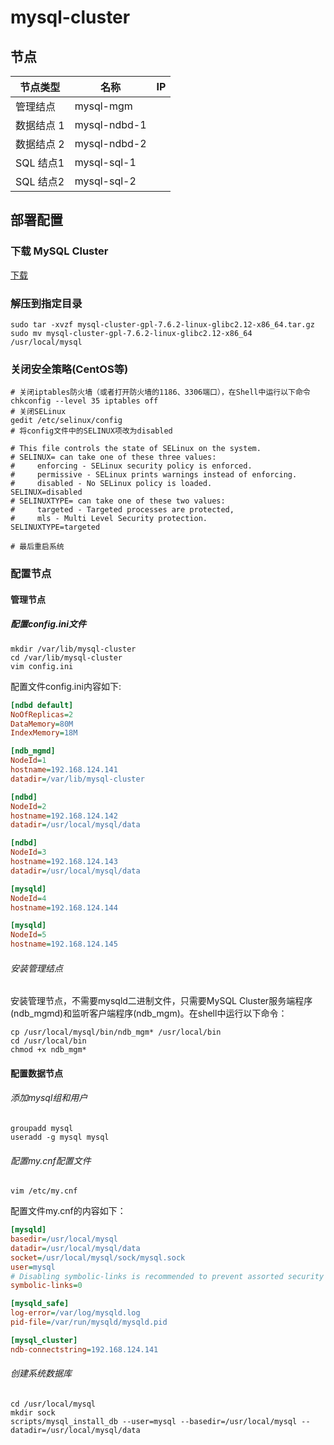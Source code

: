 # mysql-cluster

## 节点

| 节点类型    | 名称           | IP   |
| ------- | ------------ | ---- |
| 管理结点    | mysql-mgm    |      |
| 数据结点 1  | mysql-ndbd-1 |      |
| 数据结点 2  | mysql-ndbd-2 |      |
| SQL 结点1 | mysql-sql-1  |      |
| SQL 结点2 | mysql-sql-2  |      |

## 部署配置

### 下载 MySQL Cluster

[下载](https://dev.mysql.com/downloads/cluster/)

### 解压到指定目录

```shell
sudo tar -xvzf mysql-cluster-gpl-7.6.2-linux-glibc2.12-x86_64.tar.gz
sudo mv mysql-cluster-gpl-7.6.2-linux-glibc2.12-x86_64 /usr/local/mysql
```

### 关闭安全策略(CentOS等)

```shell
# 关闭iptables防火墙（或者打开防火墙的1186、3306端口），在Shell中运行以下命令
chkconfig --level 35 iptables off  
# 关闭SELinux
gedit /etc/selinux/config  
# 将config文件中的SELINUX项改为disabled

# This file controls the state of SELinux on the system.
# SELINUX= can take one of these three values:
#     enforcing - SELinux security policy is enforced.
#     permissive - SELinux prints warnings instead of enforcing.
#     disabled - No SELinux policy is loaded.
SELINUX=disabled
# SELINUXTYPE= can take one of these two values:
#     targeted - Targeted processes are protected,
#     mls - Multi Level Security protection.
SELINUXTYPE=targeted

# 最后重启系统
```

### 配置节点

#### 管理节点

##### 配置config.ini文件

```shell
mkdir /var/lib/mysql-cluster
cd /var/lib/mysql-cluster
vim config.ini
```

配置文件config.ini内容如下:

```ini
[ndbd default]
NoOfReplicas=2
DataMemory=80M
IndexMemory=18M

[ndb_mgmd]
NodeId=1
hostname=192.168.124.141
datadir=/var/lib/mysql-cluster

[ndbd]
NodeId=2
hostname=192.168.124.142
datadir=/usr/local/mysql/data

[ndbd]
NodeId=3
hostname=192.168.124.143
datadir=/usr/local/mysql/data

[mysqld]
NodeId=4
hostname=192.168.124.144

[mysqld]
NodeId=5
hostname=192.168.124.145
```

###### 安装管理结点

安装管理节点，不需要mysqld二进制文件，只需要MySQL Cluster服务端程序(ndb_mgmd)和监听客户端程序(ndb_mgm)。在shell中运行以下命令：

```shell
cp /usr/local/mysql/bin/ndb_mgm* /usr/local/bin
cd /usr/local/bin
chmod +x ndb_mgm*
```

#### 配置数据节点

###### 添加mysql组和用户

```shell
groupadd mysql
useradd -g mysql mysql
```

###### 配置my.cnf配置文件

`vim /etc/my.cnf`

配置文件my.cnf的内容如下：

```ini
[mysqld]
basedir=/usr/local/mysql
datadir=/usr/local/mysql/data
socket=/usr/local/mysql/sock/mysql.sock
user=mysql
# Disabling symbolic-links is recommended to prevent assorted security risks
symbolic-links=0

[mysqld_safe]
log-error=/var/log/mysqld.log
pid-file=/var/run/mysqld/mysqld.pid

[mysql_cluster]
ndb-connectstring=192.168.124.141
```

###### 创建系统数据库

```shell
cd /usr/local/mysql
mkdir sock
scripts/mysql_install_db --user=mysql --basedir=/usr/local/mysql --datadir=/usr/local/mysql/data
```

